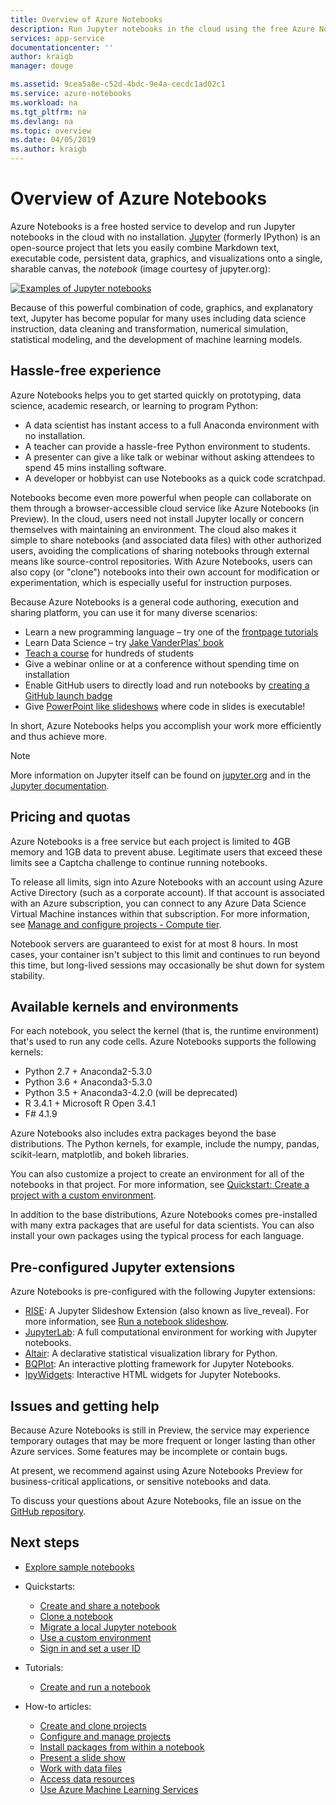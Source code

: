 ```yaml
---
title: Overview of Azure Notebooks
description: Run Jupyter notebooks in the cloud using the free Azure Notebooks service, where no setup or configuration is required.
services: app-service
documentationcenter: ''
author: kraigb
manager: douge

ms.assetid: 9cea5a8e-c52d-4bdc-9e4a-cecdc1ad02c1
ms.service: azure-notebooks
ms.workload: na
ms.tgt_pltfrm: na
ms.devlang: na
ms.topic: overview
ms.date: 04/05/2019
ms.author: kraigb
---
```


# Overview of Azure Notebooks

Azure Notebooks is a free hosted service to develop and run Jupyter notebooks in the cloud with no installation. [Jupyter](https://jupyter.org/) (formerly IPython) is an open-source project that lets you easily combine Markdown text, executable code, persistent data, graphics, and visualizations onto a single, sharable canvas, the *notebook* (image courtesy of jupyter.org):

[![Examples of Jupyter notebooks](https://jupyter.org/assets/jupyterpreview.png)](https://jupyter.org/assets/jupyterpreview.png#lightbox)

Because of this powerful combination of code, graphics, and explanatory text, Jupyter has become popular for many uses including data science instruction, data cleaning and transformation, numerical simulation, statistical modeling, and the development of machine learning models.

## Hassle-free experience

Azure Notebooks helps you to get started quickly on prototyping, data science, academic research, or learning to program Python:

- A data scientist has instant access to a full Anaconda environment with no installation.
- A teacher can provide a hassle-free Python environment to students.
- A presenter can give a like talk or webinar without asking attendees to spend 45 mins installing software.
- A developer or hobbyist can use Notebooks as a quick code scratchpad.

Notebooks become even more powerful when people can collaborate on them through a browser-accessible cloud service like Azure Notebooks (in Preview). In the cloud, users need not install Jupyter locally or concern themselves with maintaining an environment. The cloud also makes it simple to share notebooks (and associated data files) with other authorized users, avoiding the complications of sharing notebooks through external means like source-control repositories. With Azure Notebooks, users can also copy (or "clone") notebooks into their own account for modification or experimentation, which is especially useful for instruction purposes.

Because Azure Notebooks is a general code authoring, execution and sharing platform, you can use it for many diverse scenarios:

- Learn a new programming language – try one of the [frontpage tutorials](https://notebooks.azure.com/Microsoft/projects/samples/html/Introduction%20to%20Python.ipynb)
- Learn Data Science – try [Jake VanderPlas' book](https://notebooks.azure.com/jakevdp/projects/PythonDataScienceHandbook)
- [Teach a course](https://notebooks.azure.com/garth-wells/projects/CUED-IA-Computing-Michaelmas) for hundreds of students
- Give a webinar online or at a conference without spending time on installation 
- Enable GitHub users to directly load and run notebooks by [creating a GitHub launch badge](https://notebooks.azure.com/help/projects/sharing/create-a-github-badge)
- Give [PowerPoint like slideshows](https://notebooks.azure.com/help/jupyter-notebooks/slides) where code in slides is executable!

In short, Azure Notebooks helps you accomplish your work more efficiently and thus achieve more.

> [!Note]
> More information on Jupyter itself can be found on [jupyter.org](https://jupyter.org/) and in the [Jupyter documentation](https://jupyter-notebook.readthedocs.io/en/latest/).

## Pricing and quotas

Azure Notebooks is a free service but each project is limited to 4GB memory and 1GB data to prevent abuse. Legitimate users that exceed these limits see a Captcha challenge to continue running notebooks.

To release all limits, sign into Azure Notebooks with an account using Azure Active Directory (such as a corporate account). If that account is associated with an Azure subscription, you can connect to any Azure Data Science Virtual Machine instances within that subscription. For more information, see [Manage and configure projects - Compute tier](configure-manage-azure-notebooks-projects.md#compute-tier).

Notebook servers are guaranteed to exist for at most 8 hours. In most cases, your container isn't subject to this limit and continues to run beyond this time, but long-lived sessions may occasionally be shut down for system stability.

## Available kernels and environments

For each notebook, you select the kernel (that is, the runtime environment) that's used to run any code cells. Azure Notebooks supports the following kernels:

- Python 2.7 + Anaconda2-5.3.0
- Python 3.6 + Anaconda3-5.3.0
- Python 3.5 + Anaconda3-4.2.0 (will be deprecated)
- R 3.4.1 + Microsoft R Open 3.4.1
- F# 4.1.9

Azure Notebooks also includes extra packages beyond the base distributions. The Python kernels, for example, include the numpy, pandas, scikit-learn, matplotlib, and bokeh libraries.

You can also customize a project to create an environment for all of the notebooks in that project. For more information, see [Quickstart: Create a project with a custom environment](quickstart-create-jupyter-notebook-project-environment.md).

In addition to the base distributions, Azure Notebooks comes pre-installed with many extra packages that are useful for data scientists. You can also install your own packages using the typical process for each language.

## Pre-configured Jupyter extensions

Azure Notebooks is pre-configured with the following Jupyter extensions:

- [RISE](https://github.com/damianavila/RISE): A Jupyter Slideshow Extension (also known as live_reveal). For more information, see [Run a notebook slideshow](present-jupyter-notebooks-slideshow.md).
- [JupyterLab](https://github.com/jupyterlab/jupyterlab): A full computational environment for working with Jupyter notebooks.
- [Altair](https://github.com/ellisonbg/altair): A declarative statistical visualization library for Python.
- [BQPlot](https://github.com/bloomberg/bqplot): An interactive plotting framework for Jupyter Notebooks.
- [IpyWidgets](https://github.com/jupyter-widgets/ipywidgets): Interactive HTML widgets for Jupyter Notebooks.

## Issues and getting help

Because Azure Notebooks is still in Preview, the service may experience temporary outages that may be more frequent or longer lasting than other Azure services. Some features may be incomplete or contain bugs.

At present, we recommend against using Azure Notebooks Preview for business-critical applications, or sensitive notebooks and data.

To discuss your questions about Azure Notebooks, file an issue on the [GitHub repository](https://github.com/Microsoft/AzureNotebooks/issues).

## Next steps  

- [Explore sample notebooks](azure-notebooks-samples.md)

- Quickstarts:

  - [Create and share a notebook](quickstart-create-share-jupyter-notebook.md)
  - [Clone a notebook](quickstart-clone-jupyter-notebook.md)
  - [Migrate a local Jupyter notebook](quickstart-migrate-local-jupyter-notebook.md)
  - [Use a custom environment](quickstart-create-jupyter-notebook-project-environment.md)
  - [Sign in and set a user ID](quickstart-sign-in-azure-notebooks.md)

- Tutorials:

  - [Create and run a notebook](tutorial-create-run-jupyter-notebook.md  )

- How-to articles:
  
  - [Create and clone projects](create-clone-jupyter-notebooks.md)
  - [Configure and manage projects](configure-manage-azure-notebooks-projects.md)
  - [Install packages from within a notebook](install-packages-jupyter-notebook.md)
  - [Present a slide show](present-jupyter-notebooks-slideshow.md)
  - [Work with data files](work-with-project-data-files.md)
  - [Access data resources](access-data-resources-jupyter-notebooks.md)
  - [Use Azure Machine Learning Services](use-machine-learning-services-jupyter-notebooks.md)
